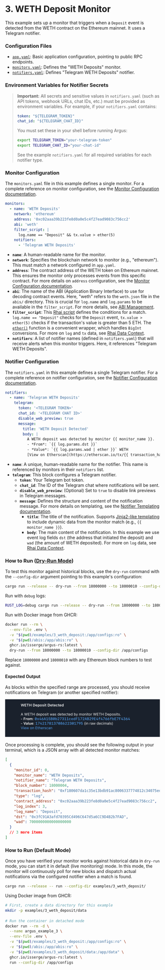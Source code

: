 # 3. WETH Deposit Monitor

This example sets up a monitor that triggers when a `Deposit` event is detected
from the WETH contract on the Ethereum mainnet. It uses a Telegram notifier.

### Configuration Files

- [`app.yaml`](../../docs/src/user_guide/config_app.md): Basic application configuration, pointing to public RPC endpoints.
- [`monitors.yaml`](../../docs/src/user_guide/config_monitors.md): Defines the "WETH Deposits" monitor.
- [`notifiers.yaml`](../../docs/src/user_guide/config_notifiers.md): Defines "Telegram WETH Deposits" notifier.

### Environment Variables for Notifier Secrets

> **Important:** All secrets and sensitive values in `notifiers.yaml` (such as API tokens, webhook URLs, chat IDs, etc.) must be provided as environment variables.
> For example, if your `notifiers.yaml` contains:
>
> ```yaml
> token: "${TELEGRAM_TOKEN}"
> chat_id: "${TELEGRAM_CHAT_ID}"
> ```
>
> You must set these in your shell before running Argus:
>
> ```sh
> export TELEGRAM_TOKEN="your-telegram-token"
> export TELEGRAM_CHAT_ID="your-chat-id"
> ```
>
> See the example `notifiers.yaml` for all required variables for each notifier type.

### Monitor Configuration

The `monitors.yaml` file in this example defines a single monitor. For a complete reference on monitor configuration, see the [Monitor Configuration documentation](../../docs/src/user_guide/config_monitors.md).

```yaml
monitors:
  - name: 'WETH Deposits'
    network: 'ethereum'
    address: '0xc02aaa39b223fe8d0a0e5c4f27ead9083c756cc2'
    abi: 'weth'
    filter_script: |
      log.name == "Deposit" && tx.value > ether(5)
    notifiers:
      - 'Telegram WETH Deposits'
```

- **`name`**: A human-readable name for the monitor.
- **`network`**: Specifies the blockchain network to monitor (e.g., "ethereum").
  This must match a network configured in `app.yaml`.
- **`address`**: The contract address of the WETH token on Ethereum mainnet.
  This ensures the monitor only processes events from this specific contract. For more details on `address` configuration, see the [Monitor Configuration documentation](../../docs/src/user_guide/config_monitors.md#monitor-fields).
- **`abi`**: The name of the ABI (Application Binary Interface) to use for
  decoding contract events. Here, "weth" refers to the `weth.json` file in the
  `abis/` directory. This is crucial for `log.name` and `log.params` to be
  available in the `filter_script`. For more details, see [ABI Management](../../docs/src/user_guide/config_abis.md).
- **`filter_script`**: This [Rhai script](../../docs/src/user_guide/rhai_scripts.md) defines the conditions for a match.
  `log.name == "Deposit"` checks for the `Deposit` event, `tx.value > ether(5)`
  checks if the transaction's value is greater than 5 ETH. The [`ether()`](../../docs/src/user_guide/rhai_helpers.md#ethervalue) function is a
  convenient wrapper, which handles `BigInt` conversions. For more on `log` and `tx` data, see [Rhai Data Context](../../docs/src/user_guide/rhai_context.md).
- **`notifiers`**: A list of notifier names (defined in `notifiers.yaml`) that
  will receive alerts when this monitor triggers. Here, it references "Telegram
  WETH Deposits".

### Notifier Configuration

The `notifiers.yaml` in this example defines a single Telegram notifier. For a complete reference on notifier configuration, see the [Notifier Configuration documentation](../../docs/src/user_guide/config_notifiers.md).

```yaml
notifiers:
  - name: 'Telegram WETH Deposits'
    telegram:
      token: '<TELEGRAM TOKEN>'
      chat_id: '<TELEGRAM CHAT ID>'
      disable_web_preview: true
      message:
        title: 'WETH Deposit Detected'
        body: |
          A WETH deposit was detected by monitor {{ monitor_name }}.
          - *From*: `{{ log.params.dst }}`                     
          - *Value*: `{{ log.params.wad | ether }}` WETH 
          [View on Etherscan](https://etherscan.io/tx/{{ transaction_hash }})
```

- **`name`**: A unique, human-readable name for the notifier. This name is
  referenced by monitors in their `notifiers` list.
- **`telegram`**: This block configures a Telegram notifier.
  - **`token`**: Your Telegram bot token.
  - **`chat_id`**: The ID of the Telegram chat where notifications will be sent.
  - **`disable_web_preview`**: (Optional) Set to `true` to disable link previews
    in Telegram messages.
  - **`message`**: Defines the structure and content of the notification
    message. For more details on templating, see the [Notifier Templating documentation](../../docs/src/user_guide/notifier_templating.md).
    - **`title`**: The title of the notification. Supports
      [Jinja2-like templating](https://docs.rs/minijinja/latest/minijinja/) to
      include dynamic data from the monitor match (e.g., `{{ monitor_name }}`).
    - **`body`**: The main content of the notification. In this example we use
      event log fields `dst` (the address that initiated the deposit) and `wad`
      (the amount of WETH deposited). For more on `log` data, see [Rhai Data Context](../../docs/src/user_guide/rhai_context.md#the-log-object-decoded-event-log).

### How to Run ([Dry-Run Mode](../../docs/src/operations/cli.md#dry-run-mode))

To test this monitor against historical blocks, use the `dry-run` command with
the `--config-dir` argument pointing to this example's configuration:

```bash
cargo run --release -- dry-run --from 18000000 --to 18000010 --config-dir examples/3_weth_deposit/
```

Run with `debug` logs:

```bash
RUST_LOG=debug cargo run --release -- dry-run --from 18000000 --to 18000010 --config-dir examples/3_weth_deposit/
```

Run with Docker image from GHCR:

```bash
docker run --rm \
  --env-file .env \
  -v "$(pwd)/examples/3_weth_deposit:/app/configs:ro" \
  -v "$(pwd)/abis:/app/abis:ro" \
  ghcr.io/isserge/argus-rs:latest \
  dry-run --from 18000000 --to 18000010 --config-dir /app/configs
```

Replace `18000000` and `18000010` with any Ethereum block numbers to test
against.

#### Expected Output

As blocks within the specified range are processed, you should receive
notifications on Telegram (or another specified notifier):

![Sample notification output (Telegram)](image.png)

Once processing is complete, you should see the following output in your
terminal, which is a JSON array with all detected monitor matches:

```json
[
  {
    "monitor_id": 0,
    "monitor_name": "WETH Deposits",
    "notifier_name": "Telegram WETH Deposits",
    "block_number": 18000004,
    "transaction_hash": "0xf180607da1c35e13bdb91ac8006337774812c34075ed1cdd9a7765f5197b4882",
    "type": "log",
    "contract_address": "0xc02aaa39b223fe8d0a0e5c4f27ead9083c756cc2",
    "log_index": 3,
    "log_name": "Deposit",
    "dst": "0x3fC91A3afd70395Cd496C647d5a6CC9D4B2b7FAD",
    "wad": 7000000000000000000
  }
  // 3 more items
]
```

### How to Run (Default Mode)

Once you have verified your monitor works against historical data in `dry-run`
mode, you can start it in default (live monitoring) mode. In this mode, the
monitor will continuously poll for new blocks and dispatch actual notifications
via the configured notifier when a match is found.

```bash
cargo run --release -- run --config-dir examples/3_weth_deposit/
```

Using Docker image from GHCR:

```bash
# First, create a data directory for this example
mkdir -p examples/3_weth_deposit/data

# Run the container in detached mode
docker run --rm -d \
  --name argus_example_3 \
  --env-file .env \
  -v "$(pwd)/examples/3_weth_deposit:/app/configs:ro" \
  -v "$(pwd)/abis:/app/abis:ro" \
  -v "$(pwd)/examples/3_weth_deposit/data:/app/data" \
  ghcr.io/isserge/argus-rs:latest \
  run --config-dir /app/configs
```
